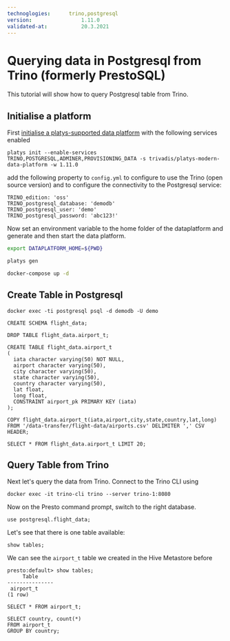 ```yaml
---
technoglogies:      trino,postgresql
version:				1.11.0
validated-at:			20.3.2021
---
```


# Querying data in Postgresql from Trino (formerly PrestoSQL)

This tutorial will show how to query Postgresql table from Trino. 

## Initialise a platform

First [initialise a platys-supported data platform](../../getting-started.md) with the following services enabled 

```
platys init --enable-services TRINO,POSTGRESQL,ADMINER,PROVISIONING_DATA -s trivadis/platys-modern-data-platform -w 1.11.0
```

add the following property to `config.yml` to configure to use the Trino (open source version) and to configure the connectivity to the Postgresql service:

```
TRINO_edition: 'oss'
TRINO_postgresql_database: 'demodb'
TRINO_postgresql_user: 'demo'
TRINO_postgresql_password: 'abc123!'
```

Now set an environment variable to the home folder of the dataplatform and generate and then start the data platform. 

```bash
export DATAPLATFORM_HOME=${PWD}

platys gen

docker-compose up -d
```

## Create Table in Postgresql

```
docker exec -ti postgresql psql -d demodb -U demo
```

```
CREATE SCHEMA flight_data;

DROP TABLE flight_data.airport_t;

CREATE TABLE flight_data.airport_t
(
  iata character varying(50) NOT NULL,
  airport character varying(50),
  city character varying(50),
  state character varying(50),
  country character varying(50),
  lat float,
  long float,
  CONSTRAINT airport_pk PRIMARY KEY (iata)
);
```

```
COPY flight_data.airport_t(iata,airport,city,state,country,lat,long) 
FROM '/data-transfer/flight-data/airports.csv' DELIMITER ',' CSV HEADER;
```

```
SELECT * FROM flight_data.airport_t LIMIT 20;
```

## Query Table from Trino

Next let's query the data from Trino. Connect to the Trino CLI using

```
docker exec -it trino-cli trino --server trino-1:8080
```

Now on the Presto command prompt, switch to the right database. 

```
use postgresql.flight_data;
```

Let's see that there is one table available:

```
show tables;
```

We can see the `airport_t` table we created in the Hive Metastore before

```
presto:default> show tables;
     Table
---------------
 airport_t
(1 row)
```

```
SELECT * FROM airport_t;
```

```
SELECT country, count(*)
FROM airport_t
GROUP BY country;
```
